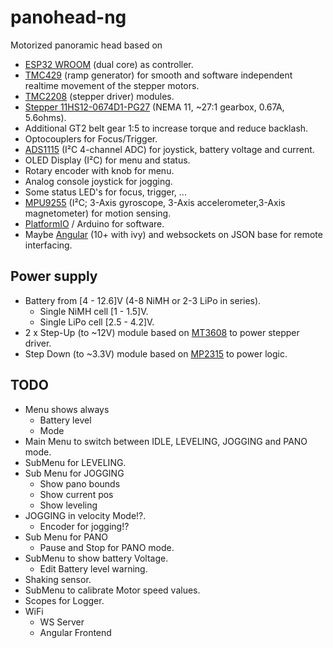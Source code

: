 # panohead-ng

Motorized panoramic head based on

- [ESP32 WROOM](https://www.espressif.com/en/products/hardware/esp-wroom-32/overview) (dual core) as controller.
- [TMC429](https://www.trinamic.com/fileadmin/assets/Products/ICs_Documents/TMC429_datasheet.pdf) (ramp generator) for smooth and software independent realtime movement of the stepper motors.
- [TMC2208](https://shop.watterott.com/SilentStepStick-TMC2208_1) (stepper driver) modules.
- [Stepper 11HS12-0674D1-PG27](https://www.omc-stepperonline.com/download/11HS12-0674D1-PG27.pdf) (NEMA 11, ~27:1 gearbox, 0.67A, 5.6ohms).
- Additional GT2 belt gear 1:5 to increase torque and reduce backlash.
- Optocouplers for Focus/Trigger.
- [ADS1115](http://www.ti.com/lit/ds/symlink/ads1115.pdf) (I²C 4-channel ADC) for joystick, battery voltage and current.
- OLED Display (I²C) for menu and status.
- Rotary encoder with knob for menu.
- Analog console joystick for jogging.
- Some status LED's for focus, trigger, ...
- [MPU9255](https://stanford.edu/class/ee267/misc/MPU-9255-Datasheet.pdf) (I²C; 3-Axis gyroscope, 3-Axis accelerometer,3-Axis magnetometer) for motion sensing.
- [PlatformIO](https://platformio.org/) / Arduino for software.
- Maybe [Angular](https://angular.io/) (10+ with ivy) and websockets on JSON base for remote interfacing.

## Power supply

- Battery from [4 - 12.6]V (4-8 NiMH or 2-3 LiPo in series).
  - Single NiMH cell [1 - 1.5]V.
  - Single LiPo cell [2.5 - 4.2]V.
- 2 x Step-Up (to ~12V) module based on [MT3608](https://prom-electric.ru/media/MT3608.pdf) to power stepper driver.
- Step Down (to ~3.3V) module based on [MP2315](https://www.monolithicpower.com/en/documentview/productdocument/index/version/2/document_type/Datasheet/lang/en/sku/MP2315/document_id/513/) to power logic.

## TODO

- Menu shows always
  - Battery level
  - Mode
- Main Menu to switch between IDLE, LEVELING, JOGGING and PANO mode.
- SubMenu for LEVELING.
- Sub Menu for JOGGING
  - Show pano bounds
  - Show current pos
  - Show leveling
- JOGGING in velocity Mode!?.
  - Encoder for jogging!?
- Sub Menu for PANO
  - Pause and Stop for PANO mode.
- SubMenu to show battery Voltage.
  - Edit Battery level warning.
- Shaking sensor.
- SubMenu to calibrate Motor speed values.
- Scopes for Logger.
- WiFi
  - WS Server
  - Angular Frontend
